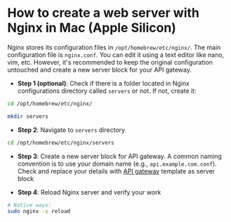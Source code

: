 # How to create a web server with Nginx in Mac (Apple Silicon)

Nginx stores its configuration files in `/opt/homebrew/etc/nginx/`. The main configuration file is `nginx.conf`. You can edit it using a text editor like nano, vim, etc. However, it's recommended to keep the original configuration untouched and create a new server block for your API gateway.

- **Step 1 (optional)**: Check if there is a folder located in Nginx configurations directory called `servers` or not. If not, create it: 

```bash
cd /opt/homebrew/etc/nginx/

mkdir servers
```

- **Step 2**: Navigate to `servers` directory 

```bash
cd /opt/homebrew/etc/nginx/servers
```

- **Step 3**: Create a new server block for API gateway. A common naming convention is to use your domain name (e.g., `api.example.com.conf`).
Check and replace your details with [API gateway][web-server-template] template as server block


- **Step 4**: Reload Nginx server and verify your work 

```bash
# Native ways: 
sudo nginx -s reload

```


[web-server-template]: https://github.com/AnhCaooo/marvel-nginx/tree/main/Sample/webServer.conf